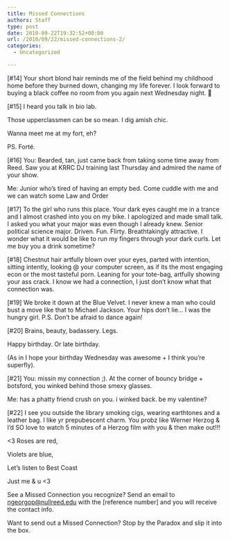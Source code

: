 ```yaml
---
title: Missed Connections
authors: Staff
type: post
date: 2010-09-22T19:32:52+00:00
url: /2010/09/22/missed-connections-2/
categories:
  - Uncategorized

---
```

[#14] Your short blond hair reminds me of the field behind my childhood home before they burned down, changing my life forever. I look forward to buying a black coffee no room from you again next Wednesday night. 🙂

[#15] I heard you talk in bio lab.
  
Those upperclassmen can be so mean. I dig amish chic.
  
Wanna meet me at my fort, eh?
  
PS. Forté.

[#16] You: Bearded, tan, just came back from taking some time away from Reed. Saw you at KRRC DJ training last Thursday and admired the name of your show.
  
Me: Junior who’s tired of having an empty bed. Come cuddle with me and we can watch some Law and Order

[#17] To the girl who runs this place. Your dark eyes caught me in a trance and I almost crashed into you on my bike. I apologized and made small talk. I asked you what your major was even though I already knew. Senior political science major. Driven. Fun. Flirty. Breathtakingly attractive. I wonder what it would be like to run my fingers through your dark curls. Let me buy you a drink sometime?

[#18] Chestnut hair artfully blown over your eyes, parted with intention, sitting intently, looking @ your computer screen, as if its the most engaging econ or the most tasteful porn. Leaning for your tote-bag, artfully showing your ass crack. I know we had a connection, I just don’t know what that connection was.

[#19] We broke it down at the Blue Velvet. I never knew a man who could bust a move like that to Michael Jackson. Your hips don’t lie&#8230; I was the hungry girl. P.S. Don’t be afraid to dance again!

[#20] Brains, beauty, badassery. Legs.
  
Happy birthday. Or late birthday.
  
(As in I hope your birthday Wednesday was awesome + I think you’re superfly).

[#21] You: missin my connection ;). At the corner of bouncy bridge + botsford, you winked behind those smexy glasses.
  
Me: has a phatty friend crush on you. i winked back. be my valentine?

[#22] I see you outside the library smoking cigs, wearing earthtones and a leather bag. I like yr prepubescent charm. You probz like Werner Herzog & I’d SO love to watch 5 minutes of a Herzog film with you & then make out!!!

<3 Roses are red,
  
Violets are blue,
  
Let’s listen to Best Coast
  
Just me & u <3

See a Missed Connection you recognize? Send an email to [&#x6e;&#x67;&#x65;&#x6f;&#x72;&#x67;&#x6f;&#x70;&#x40;<span class="oe_displaynone">null</span>&#x72;&#x65;&#x65;&#x64;&#x2e;&#x65;&#x64;&#x75;][1] with the [reference number] and you will receive the contact info.

Want to send out a Missed Connection? Stop by the Paradox and slip it into the box.

 [1]: mailto:&#x6e;&#x67;&#x65;&#x6f;&#x72;&#x67;&#x6f;&#x70;&#x40;&#x72;&#x65;&#x65;&#x64;&#x2e;&#x65;&#x64;&#x75;